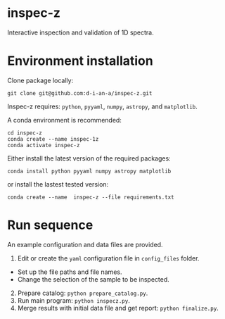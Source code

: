 # inspec-z
Interactive inspection and validation of 1D spectra.

# Environment installation
Clone package locally:

`git clone git@github.com:d-i-an-a/inspec-z.git`

Inspec-z requires: `python`, `pyyaml`, `numpy`, `astropy`, and `matplotlib`.

A conda environment is recommended:
```
cd inspec-z
conda create --name inspec-1z
conda activate inspec-z
```

Either install the latest version of the required packages:

`conda install python pyyaml numpy astropy matplotlib`

or install the lastest tested version:

`conda create --name  inspec-z --file requirements.txt`

# Run sequence
An example configuration and data files are provided.

1. Edit or create the `yaml` configuration file in `config_files` folder.
- Set up the file paths and file names.
- Change the selection of the sample to be inspected.

2. Prepare catalog: `python prepare_catalog.py`.
3. Run main program: `python inspecz.py`.
4. Merge results with initial data file and get report: `python finalize.py`.


